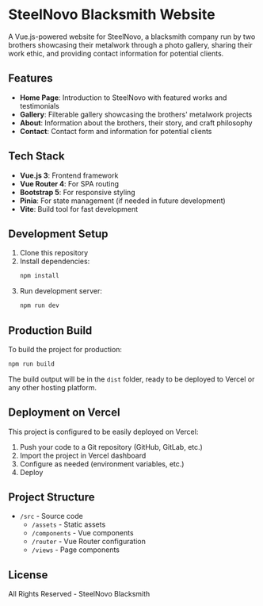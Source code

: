 # SteelNovo Blacksmith Website

A Vue.js-powered website for SteelNovo, a blacksmith company run by two brothers showcasing their metalwork through a photo gallery, sharing their work ethic, and providing contact information for potential clients.

## Features

- **Home Page**: Introduction to SteelNovo with featured works and testimonials
- **Gallery**: Filterable gallery showcasing the brothers' metalwork projects
- **About**: Information about the brothers, their story, and craft philosophy
- **Contact**: Contact form and information for potential clients

## Tech Stack

- **Vue.js 3**: Frontend framework
- **Vue Router 4**: For SPA routing
- **Bootstrap 5**: For responsive styling
- **Pinia**: For state management (if needed in future development)
- **Vite**: Build tool for fast development

## Development Setup

1. Clone this repository
2. Install dependencies:
   ```bash
   npm install
   ```
3. Run development server:
   ```bash
   npm run dev
   ```

## Production Build

To build the project for production:

```bash
npm run build
```

The build output will be in the `dist` folder, ready to be deployed to Vercel or any other hosting platform.

## Deployment on Vercel

This project is configured to be easily deployed on Vercel:

1. Push your code to a Git repository (GitHub, GitLab, etc.)
2. Import the project in Vercel dashboard
3. Configure as needed (environment variables, etc.)
4. Deploy

## Project Structure

- `/src` - Source code
  - `/assets` - Static assets
  - `/components` - Vue components
  - `/router` - Vue Router configuration
  - `/views` - Page components

## License

All Rights Reserved - SteelNovo Blacksmith
